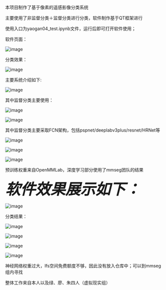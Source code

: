 本项目制作了基于像素的遥感影像分类系统

主要使用了非监督分类＋监督分类进行分类，软件制作基于QT框架进行

使用入口为yaogan04_test.ipynb文件，运行后即可打开软件使用；

软件页面：

![image](https://user-images.githubusercontent.com/87323344/232578532-26e0fe3b-4da4-4cd1-909a-a368e1e00438.png)

分类效果：

![image](https://user-images.githubusercontent.com/87323344/232575194-546e9643-8e9f-4840-9e83-d7e453628ed7.png)

主要系统介绍如下:

![image](https://user-images.githubusercontent.com/87323344/232573995-ec34bb23-ca95-4a45-8f0b-cc480adf9fe2.png)

其中监督分类主要使用：

![image](https://user-images.githubusercontent.com/87323344/232575934-6cc6b317-b577-4e48-8756-c70ee2387797.png)

![image](https://user-images.githubusercontent.com/87323344/232575962-d60924e5-e179-4be4-98f8-1a79b47ce768.png)


其中监督分类主要采取FCN架构，包括pspnet/deeplabv3plus/resnet/HRNet等

![image](https://user-images.githubusercontent.com/87323344/232574827-900fa159-47dc-406e-94f8-e669e99a1b12.png)

![image](https://user-images.githubusercontent.com/87323344/232574848-0bdb76c3-1cfc-42cc-a254-09d30da2d8e3.png)

![image](https://user-images.githubusercontent.com/87323344/232574883-8e6855c0-0528-4e86-98d8-96b35e837ba5.png)

预训练权重来自OpenMMLab，深度学习部分使用了mmseg团队的结果



<font size="12"><b><i>软件效果展示如下：</i></b></font>



![image](https://user-images.githubusercontent.com/87323344/232574973-6cf7aa82-b419-4605-8c0b-985a21fe90b3.png)

分类结果：

![image](https://user-images.githubusercontent.com/87323344/232575042-fcf16612-3165-4199-91da-bd702f23cc61.png)

![image](https://user-images.githubusercontent.com/87323344/232575089-13db738d-adc8-4260-a334-ac64a20683c4.png)

![image](https://user-images.githubusercontent.com/87323344/232575120-2920fc12-dc8f-4186-b181-22b4a767f55b.png)

![image](https://user-images.githubusercontent.com/87323344/232575153-6f88aee2-d962-439e-9183-7286d82b25d7.png)


神经网络权重过大，lfs空间免费额度不够，因此没有放入仓库中；可以到mmseg组内寻找

整体工作来自本人以及绿、廖、朱四人（虚拟现实组）
